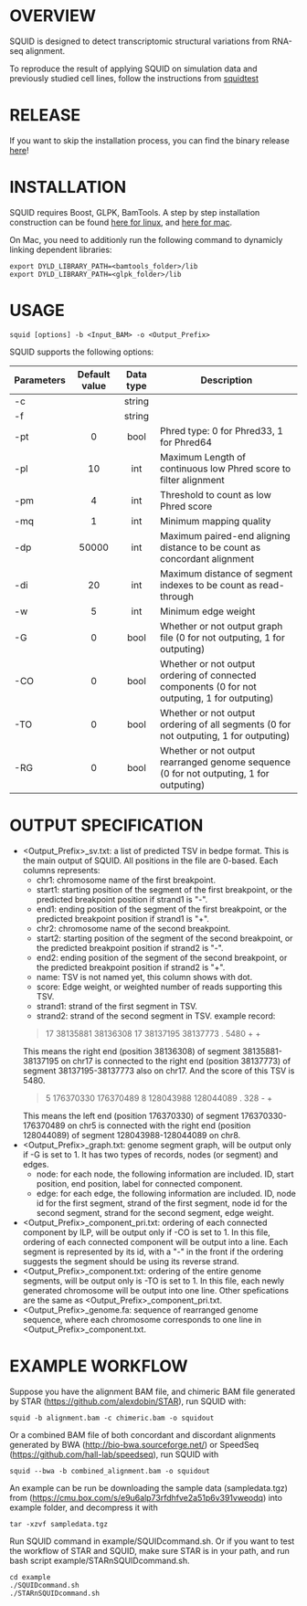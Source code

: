 # OVERVIEW
SQUID is designed to detect transcriptomic structural variations from RNA-seq alignment.

To reproduce the result of applying SQUID on simulation data and previously studied cell lines, follow the instructions from [squidtest](https://github.com/Kingsford-Group/squidtest)

# RELEASE
If you want to skip the installation process, you can find the binary release [here](https://github.com/Kingsford-Group/squid/releases)!

# INSTALLATION
SQUID requires Boost, GLPK, BamTools. A step by step installation construction can be found [here for linux](doc/Installation_linux.md), and [here for mac](doc/Installation_mac.md).

On Mac, you need to additionly run the following command to dynamicly linking dependent libraries:
```
export DYLD_LIBRARY_PATH=<bamtools_folder>/lib
export DYLD_LIBRARY_PATH=<glpk_folder>/lib
```

# USAGE
```
squid [options] -b <Input_BAM> -o <Output_Prefix>
```
SQUID supports the following options:

 Parameters | Default value | Data type | Description 
 ---        | :---:         | :---:     | ---         
 -c         |               | string    |             
 -f         |               | string    |             
 -pt        |  0            | bool      | Phred type: 0 for Phred33, 1 for Phred64 
 -pl        |  10           | int       | Maximum Length of continuous low Phred score to filter alignment 
 -pm        |  4            | int       | Threshold to count as low Phred score 
 -mq        |  1            | int       | Minimum mapping quality 
 -dp        | 50000         | int       | Maximum paired-end aligning distance to be count as concordant alignment 
 -di        | 20            | int       | Maximum distance of segment indexes to be count as read-through 
 -w         |  5            | int       | Minimum edge weight 
 -G         |  0            | bool      | Whether or not output graph file (0 for not outputing, 1 for outputing) 
 -CO        |  0            | bool      | Whether or not output ordering of connected components (0 for not outputing, 1 for outputing) 
 -TO        |  0            | bool      | Whether or not output ordering of all segments (0 for not outputing, 1 for outputing) 
 -RG        |  0            | bool      | Whether or not output rearranged genome sequence (0 for not outputing, 1 for outputing) 

# OUTPUT SPECIFICATION
+ <Output_Prefix>_sv.txt: a list of predicted TSV in bedpe format. This is the main output of SQUID. All positions in the file are 0-based. Each columns represents:
	- chr1: chromosome name of the first breakpoint.
	- start1: starting position of the segment of the first breakpoint, or the predicted breakpoint position if strand1 is "-".
	- end1: ending position of the segment of the first breakpoint, or the predicted breakpoint position if strand1 is "+".
	- chr2: chromosome name of the second breakpoint.
	- start2: starting position of the segment of the second breakpoint, or the predicted breakpoint position if strand2 is "-".
	- end2: ending position of the segment of the second breakpoint, or the predicted breakpoint position if strand2 is "+".
	- name: TSV is not named yet, this column shows with dot.
	- score: Edge weight, or weighted number of reads supporting this TSV.
	- strand1: strand of the first segment in TSV.
	- strand2: strand of the second segment in TSV.
	example record:
	> 17  38135881  38136308  17  38137195  38137773  .  5480  +  + 
	>
	This means the right end (position 38136308) of segment 38135881-38137195 on chr17 is connected to the right end (position 38137773) of segment 38137195-38137773 also on chr17. And the score of this TSV is 5480.
	> 5  176370330  176370489  8  128043988  128044089  .  328  -  + 
	>
	This means the left end (position 176370330) of segment 176370330-176370489 on chr5 is connected with the right end (position 128044089) of segment 128043988-128044089 on chr8.
+ <Output_Prefix>_graph.txt: genome segment graph, will be output only if -G is set to 1. It has two types of records, nodes (or segment) and edges.
	- node: for each node, the following information are included. ID, start position, end position, label for connected component.
	- edge: for each edge, the following information are included. ID, node id for the first segment, strand of the first segment, node id for the second segment, strand for the second segment, edge weight.
+ <Output_Prefix>_component_pri.txt: ordering of each connected component by ILP, will be output only if -CO is set to 1. In this file, ordering of each connected component will be output into a line. Each segment is represented by its id, with a "-" in the front if the ordering suggests the segment should be using its reverse strand.
+ <Output_Prefix>_component.txt: ordering of the entire genome segments, will be output only is -TO is set to 1. In this file, each newly generated chromosome will be output into one line. Other spefications are the same as <Output_Prefix>_component_pri.txt.
+ <Output_Prefix>_genome.fa: sequence of rearranged genome sequence, where each chromosome corresponds to one line in <Output_Prefix>_component.txt.

# EXAMPLE WORKFLOW
Suppose you have the alignment BAM file, and chimeric BAM file generated by STAR (https://github.com/alexdobin/STAR),  run SQUID with:
```
squid -b alignment.bam -c chimeric.bam -o squidout
```
Or a combined BAM file of both concordant and discordant alignments generated by BWA (http://bio-bwa.sourceforge.net/) or SpeedSeq (https://github.com/hall-lab/speedseq), run SQUID with
```
squid --bwa -b combined_alignment.bam -o squidout
```

An example can be run be downloading the sample data (sampledata.tgz) from (https://cmu.box.com/s/e9u6alp73rfdhfve2a51p6v391vweodq) into example folder, and decompress it with
```
tar -xzvf sampledata.tgz
```
Run SQUID command in example/SQUIDcommand.sh. Or if you want to test the workflow of STAR and SQUID, make sure STAR is in your path, and run bash script example/STARnSQUIDcommand.sh.
```
cd example
./SQUIDcommand.sh
./STARnSQUIDcommand.sh
```
